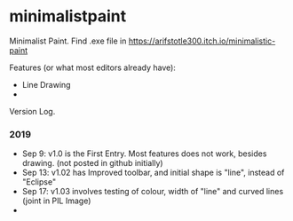 # minimalistpaint
Minimalist Paint. Find .exe file in https://arifstotle300.itch.io/minimalistic-paint

Features (or what most editors already have):
- Line Drawing
- 

Version Log.

### 2019 ###
- Sep 9: v1.0 is the First Entry. Most features does not work, besides drawing. (not posted in github initially)
- Sep 13: v1.02 has Improved toolbar, and initial shape is "line", instead of "Eclipse" 
- Sep 17: v1.03 involves testing of colour, width of "line" and curved lines (joint in PIL Image)
- 
